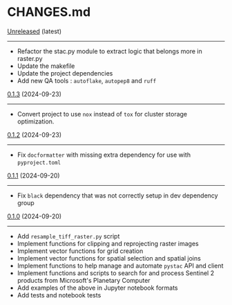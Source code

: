 # CHANGES.md

[Unreleased](https://github.com/RolnickLab/geospatial-tools/tree/main) (latest)

______________________________________________________________________

- Refactor the stac.py module to extract logic that belongs more in raster.py
- Update the makefile
- Update the project dependencies
- Add new QA tools : `autoflake`, `autopep8` and `ruff`

[0.1.3](https://github.com/RolnickLab/geospatial-tools/tree/0.1.3) (2024-09-23)

______________________________________________________________________

- Convert project to use `nox` instead of `tox` for cluster storage optimization.

[0.1.2](https://github.com/RolnickLab/geospatial-tools/tree/0.1.2) (2024-09-23)

______________________________________________________________________

- Fix `docformatter` with missing extra dependency for use with `pyproject.toml`

[0.1.1](https://github.com/RolnickLab/geospatial-tools/tree/0.1.1) (2024-09-20)

______________________________________________________________________

- Fix `black` dependency that was not correctly setup in dev dependency group

[0.1.0](https://github.com/RolnickLab/geospatial-tools/tree/0.1.0) (2024-09-20)

______________________________________________________________________

- Add `resample_tiff_raster.py` script
- Implement functions for clipping and reprojecting raster images
- Implement vector functions for grid creation
- Implement vector functions for spatial selection and spatial joins
- Implement functions to help manage and automate `pystac` API and client
- Implement functions and scripts to search for and process Sentinel 2 products from
  Microsoft's Planetary Computer
- Add examples of the above in Jupyter notebook formats
- Add tests and notebook tests
